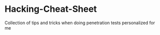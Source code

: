# Hacking-Cheat-Sheet
Collection of tips and tricks when doing penetration tests personalized for me
